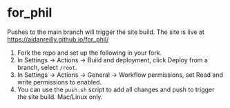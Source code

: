 # for_phil

Pushes to the main branch will trigger the site build. 
The site is live at https://aidanreilly.github.io/for_phil/

1. Fork the repo and set up the following in your fork.
2. In Settings -> Actions -> Build and deployment, click Deploy from a branch, select `/root`.
3. In Settings -> Actions -> General -> Workflow permissions, set Read and write permissions to enabled.
4. You can use the `push.sh` script to add all changes and push to trigger the site build. Mac/Linux only.
